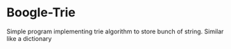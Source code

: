 # Boogle-Trie
Simple program implementing trie algorithm to store bunch of string. Similar like a dictionary
